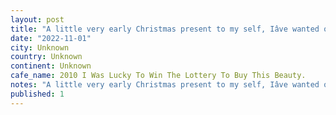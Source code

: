 ```yaml
---
layout: post
title: "A little very early Christmas present to my self, Iâve wanted one of Joelâs knives since I first saw a video of his in 2010 I was lucky to win the lottery to buy this beauty."
date: "2022-11-01"
city: Unknown
country: Unknown
continent: Unknown
cafe_name: 2010 I Was Lucky To Win The Lottery To Buy This Beauty.
notes: "A little very early Christmas present to my self, Iâve wanted one of Joelâs knives since I first saw a video of his in 2010 I was lucky to win the lottery to buy this beauty."
published: 1
---
```

